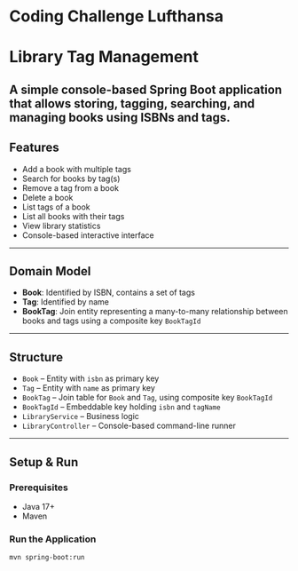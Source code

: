# Coding Challenge Lufthansa

# Library Tag Management
A simple console-based Spring Boot application that allows storing, tagging, searching, and managing books using ISBNs and tags. 
---
## Features
- Add a book with multiple tags
- Search for books by tag(s)
- Remove a tag from a book
- Delete a book
- List tags of a book
- List all books with their tags
- View library statistics
- Console-based interactive interface
---
## Domain Model
- **Book**: Identified by ISBN, contains a set of tags
- **Tag**: Identified by name
- **BookTag**: Join entity representing a many-to-many relationship between books and tags using a composite key `BookTagId`
---
## Structure
- `Book` – Entity with `isbn` as primary key
- `Tag` – Entity with `name` as primary key
- `BookTag` – Join table for `Book` and `Tag`, using composite key `BookTagId`
- `BookTagId` – Embeddable key holding `isbn` and `tagName`
- `LibraryService` – Business logic
- `LibraryController` – Console-based command-line runner
---
## Setup & Run
### Prerequisites
- Java 17+
- Maven
### Run the Application
```bash
mvn spring-boot:run
